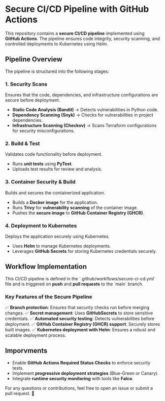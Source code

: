 # Secure CI/CD Pipeline with GitHub Actions

This repository contains a **secure CI/CD pipeline** implemented using **GitHub Actions**. 
The pipeline ensures code integrity,
security scanning, and controlled deployments to Kubernetes using Helm.

## Pipeline Overview

The pipeline is structured into the following stages:

### 1. Security Scans

Ensures that the code, dependencies, and infrastructure configurations
are secure before deployment.

- **Static Code Analysis (Bandit)** → Detects vulnerabilities in
Python code. 
- **Dependency Scanning (Snyk)** → Checks for
vulnerabilities in project dependencies. 
- **Infrastructure Scanning (Checkov)** → Scans Terraform configurations for security misconfigurations.

### 2. Build & Test
Validates code functionality before deployment.
- Runs **unit tests** using **PyTest**. 
- Uploads test results for review and analysis.

### 3. Container Security & Build

Builds and secures the containerized application.

- Builds a **Docker image** for the application. 
- Runs **Trivy** for **vulnerability scanning** of the container image. 
- Pushes the **secure image** to **GitHub Container Registry (GHCR)**.

### 4. Deployment to Kubernetes

Deploys the application securely using Kubernetes.

- Uses **Helm** to manage Kubernetes deployments. 
- Leverages **GitHub Secrets** for storing Kubernetes credentials securely.

## Workflow Implementation

This CI/CD pipeline is defined in the
\`.github/workflows/secure-ci-cd.yml\` file and is triggered on
**push** and **pull requests** to the \`main\` branch.

### Key Features of the Secure Pipeline

✅ **Branch protection**: Ensures that security checks run before merging changes.
✅ **Secret management**: Uses **GitHubSecrets** to store sensitive credentials. 
✅ **Automated security testing**: Detects vulnerabilities before deployment. 
✅ **GitHub Container Registry (GHCR) support**: Securely stores built images. 
✅ **Kubernetes deployment with Helm**: Ensures a robust and scalable deployment process.

## Imporvments

- Enable **GitHub Actions Required Status Checks** to enforce security tests. 
- Implement **progressive deployment strategies** (Blue-Green or Canary). 
- Integrate **runtime security monitoring** with tools like **Falco**.

For any questions or contributions, feel free to open an issue or submit
a pull request. 🚀
